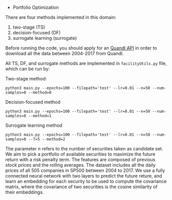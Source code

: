 * Portfolio Optimization

There are four methods implemented in this domain:
1. two-stage (TS)
2. decision-focused (DF)
3. surrogate learning (surrogate)

Before running the code, you should apply for an [Quandl API](https://docs.quandl.com/docs#section-authentication) in order to download all the data between 2004-2017 from Quandl.

All TS, DF, and surrogate methods are implemented in `facilityUtils.py` file, which can be run by:

Two-stage method:
```
python3 main.py --epochs=100 --filepath='test' --lr=0.01 --n=50 --num-samples=0 --method=0
```

Decision-focused method
```
python3 main.py --epochs=100 --filepath='test' --lr=0.01 --n=50 --num-samples=0 --method=1
```

Surrogate learning method
```
python3 main.py --epochs=100 --filepath='test' --lr=0.01 --n=50 --num-samples=0 --T=5 --method=2
```

The parameter $n$ refers to the number of securities taken as candidate set. We aim to pick a portfolio of available securities to maximize the future return with a risk penalty term. The features are composed of previous stock prices and the rolling averages. The dataset includes all the daily prices of all 505 companies in SP500 between 2004 to 2017. We use a fully connected neural network with two layers to predict the future reture, and learn an embedding for each security to be used to compute the covariance matrix, where the covariance of two securities is the cosine similarity of their embeddings.
